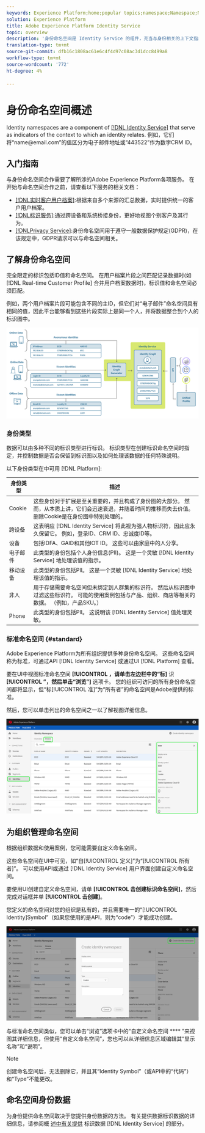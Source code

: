 ```yaml
---
keywords: Experience Platform;home;popular topics;namespace;Namespace;Namespaces;namespaces;identity namespace;Identity namespace;identity;Identity;Identity service;identity service
solution: Experience Platform
title: Adobe Experience Platform Identity Service
topic: overview
description: '身份命名空间是 Identity Service 的组件，充当与身份相关的上下文指示器。例如，它们将值“name@email.com”区分为电子邮件地址或数字CRM ID“443522”。 '
translation-type: tm+mt
source-git-commit: dfb16c1808ac61e6c4f4d97c08ac3d1dcc8499a8
workflow-type: tm+mt
source-wordcount: '772'
ht-degree: 4%

---
```



# 身份命名空间概述

Identity namespaces are a component of [[!DNL Identity Service]](./home.md) that serve as indicators of the context to which an identity relates. 例如，它们将“name<span>@email.com”的值区分为电子邮件地址或“443522”作为数字CRM ID。

## 入门指南

与身份命名空间合作需要了解所涉的Adobe Experience Platform各项服务。 在开始与命名空间合作之前，请查看以下服务的相关文档：

- [[!DNL实时客户用户档案]](../profile/home.md):根据来自多个来源的汇总数据，实时提供统一的客户用户档案。
- [[!DNL标识服务]](./home.md):通过跨设备和系统桥接身份，更好地视图个别客户及其行为。
- [[!DNLPrivacy Service]](../privacy-service/home.md):身份命名空间用于遵守一般数据保护规定(GDPR)，在该规定中，GDPR请求可以与命名空间相关。

## 了解身份命名空间

完全限定的标识包括ID值和命名空间。 在用户档案片段之间匹配记录数据时(如 [!DNL Real-time Customer Profile] 合并用户档案数据时)，标识值和命名空间必须匹配。

例如，两个用户档案片段可能包含不同的主ID，但它们对“电子邮件”命名空间具有相同的值，因此平台能够看到这些片段实际上是同一个人，并将数据整合到个人的标识图中。

![](images/identity-service-stitching.png)

### 身份类型

数据可以由多种不同的标识类型进行标识。 标识类型在创建标识命名空间时指定，并控制数据是否会保留到标识图以及如何处理该数据的任何特殊说明。

以下身份类型在中可用 [!DNL Platform]:

| 身份类型 | 描述 |
| --- | --- |
| Cookie | 这些身份对于扩展是至关重要的，并且构成了身份图的大部分。 然而，从本质上讲，它们会迅速衰退，并随着时间的推移而失去价值。 删除Cookie是在身份图中特别处理的。 |
| 跨设备 | 这表明应 [!DNL Identity Service] 将此视为强人物标识符，因此应永久保留它。 例如，登录ID、CRM ID、忠诚度ID等。 |
| 设备 | 包括IDFA、GAID和其他IOT ID。 这些可以由家庭中的人分享。 |
| 电子邮件 | 此类型的身份包括个人身份信息(PII)。 这是一个灵敏 [!DNL Identity Service] 地处理该值的指示。 |
| 移动设备 | 此类型的身份包括PII。 这是一个灵敏 [!DNL Identity Service] 地处理该值的指示。 |
| 非人 | 用于存储需要命名空间但未绑定到人群集的标识符。 然后从标识图中过滤这些标识符。 可能的使用案例包括与产品、组织、商店等相关的数据。 （例如，产品SKU。） |
| Phone | 此类型的身份包括PII。 这说明该 [!DNL Identity Service] 值处理灵敏。 |

### 标准命名空间 {#standard}

Adobe Experience Platform为所有组织提供多种身份命名空间。 这些命名空间称为标准，可通过API [!DNL Identity Service] 或通过UI [!DNL Platform] 查看。

要在UI中视图标准命名空间 **[!UICONTROL ，请单击左边栏中的“标]** 识 **[!UICONTROL ”，然后单击“浏览”]** 选项卡。 您的组织可访问的所有身份命名空间都将显示，但“标[!UICONTROL 准]”为“所有者”的命名空间是Adobe提供的标准。

然后，您可以单击列出的命名空间之一以了解视图详细信息。

![](./images/standard-namespace-detail.png)

## 为组织管理命名空间

根据组织数据和使用案例，您可能需要自定义命名空间。

这些命名空间在UI中可见，如“自[!UICONTROL 定义]”为“[!UICONTROL 所有者]”。 可以使用API或通过 [!DNL Identity Service] 用户界面创建自定义命名空间。

要使用UI创建自定义命名空间，请单 **[!UICONTROL 击创建标识命名空间]**，然后完成对话框并单 **[!UICONTROL 击创建]**。

您定义的命名空间对您的组织是私有的，并且需要唯一的“[!UICONTROL Identity]Symbol”（如果您使用的是API，则为“code”）才能成功创建。

![](./images/create-identity-namespace.png)

与标准命名空间类似，您可以单击“浏览”选项卡中的“自定义命名空间 **** ”来视图其详细信息，但使用“自定义命名空间”，您也可以从详细信息区域编辑其“显示名称”和“说明”。

>[!NOTE]
>
>创建命名空间后，无法删除它，并且其“Identity Symbol”（或API中的“代码”）和“Type”不能更改。

## 命名空间身份数据

为身份提供命名空间取决于您提供身份数据的方法。 有关提供数据标识数据的详细信息，请参阅概 [述中有关提供](./home.md#supplying-identity-data-to-identity-service) 标识数据 [!DNL Identity Service] 的部分。
